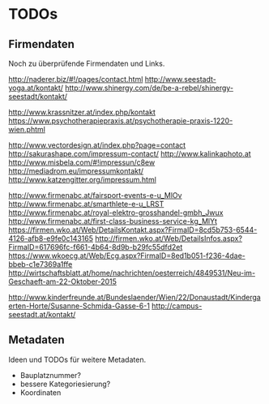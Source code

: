 # TODOs

## Firmendaten
Noch zu überprüfende Firmendaten und Links.

http://naderer.biz/#!/pages/contact.html
http://www.seestadt-yoga.at/kontakt/
http://www.shinergy.com/de/be-a-rebel/shinergy-seestadt/kontakt/

http://www.krassnitzer.at/index.php/kontakt
https://www.psychotherapiepraxis.at/psychotherapie-praxis-1220-wien.phtml

http://www.vectordesign.at/index.php?page=contact
http://sakurashape.com/impressum-contact/
http://www.kalinkaphoto.at
http://www.misbela.com/#!impressun/c8ew
http://mediadrom.eu/impressumkontakt/
http://www.katzengitter.org/impressum.html

http://www.firmenabc.at/fairsport-events-e-u_MlOv
http://www.firmenabc.at/smarthlete-e-u_LRST
http://www.firmenabc.at/royal-elektro-grosshandel-gmbh_Jwux
http://www.firmenabc.at/first-class-business-service-kg_MlYt
https://firmen.wko.at/Web/DetailsKontakt.aspx?FirmaID=8cd5b753-6544-4126-afb8-e9fe0c143165
http://firmen.wko.at/Web/DetailsInfos.aspx?FirmaID=617696fc-f661-4b64-8d9b-b29fc55dfd2et
https://www.wkoecg.at/Web/Ecg.aspx?FirmaID=8ed1b051-f236-4dae-bbeb-c1e7369a1ffe
http://wirtschaftsblatt.at/home/nachrichten/oesterreich/4849531/Neu-im-Geschaeft-am-22-Oktober-2015

http://www.kinderfreunde.at/Bundeslaender/Wien/22/Donaustadt/Kindergaerten-Horte/Susanne-Schmida-Gasse-6-1
http://campus-seestadt.at/kontakt/

## Metadaten
Ideen und TODOs für weitere Metadaten.

- Bauplatznummer?
- bessere Kategoriesierung?
- Koordinaten
